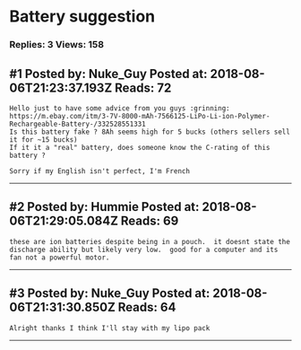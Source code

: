 # Battery suggestion

### Replies: 3 Views: 158

## \#1 Posted by: Nuke_Guy Posted at: 2018-08-06T21:23:37.193Z Reads: 72

```
Hello just to have some advice from you guys :grinning:
https://m.ebay.com/itm/3-7V-8000-mAh-7566125-LiPo-Li-ion-Polymer-Rechargeable-Battery-/332528551331
Is this battery fake ? 8Ah seems high for 5 bucks (others sellers sell it for ~15 bucks)
If it it a "real" battery, does someone know the C-rating of this battery ? 

Sorry if my English isn't perfect, I'm French
```

---
## \#2 Posted by: Hummie Posted at: 2018-08-06T21:29:05.084Z Reads: 69

```
these are ion batteries despite being in a pouch.  it doesnt state the discharge ability but likely very low.  good for a computer and its fan not a powerful motor.
```

---
## \#3 Posted by: Nuke_Guy Posted at: 2018-08-06T21:31:30.850Z Reads: 64

```
Alright thanks I think I'll stay with my lipo pack
```

---
